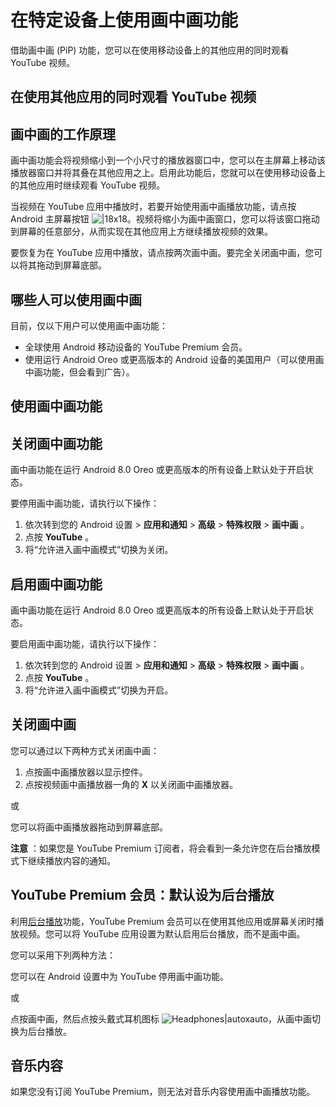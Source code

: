 # 在特定设备上使用画中画功能

借助画中画 (PiP) 功能，您可以在使用移动设备上的其他应用的同时观看 YouTube 视频。

## 在使用其他应用的同时观看 YouTube 视频

## 画中画的工作原理

画中画功能会将视频缩小到一个小尺寸的播放器窗口中，您可以在主屏幕上移动该播放器窗口并将其叠在其他应用之上。启用此功能后，您就可以在使用移动设备上的其他应用时继续观看 YouTube 视频。

当视频在 YouTube 应用中播放时，若要开始使用画中画播放功能，请点按 Android 主屏幕按钮 ![|18x18](https://lh3.googleusercontent.com/Ti67lfs6hM_KQSlJcVLwwBcv7fFpfj9iQGvVkLvHtvLFLeIatCMy-ZJaOJuZEg=w18)。视频将缩小为画中画窗口，您可以将该窗口拖动到屏幕的任意部分，从而实现在其他应用上方继续播放视频的效果。

要恢复为在 YouTube 应用中播放，请点按两次画中画。要完全关闭画中画，您可以将其拖动到屏幕底部。

## 哪些人可以使用画中画

目前，仅以下用户可以使用画中画功能：

* 全球使用 Android 移动设备的 YouTube Premium 会员。
* 使用运行 Android Oreo 或更高版本的 Android 设备的美国用户（可以使用画中画功能，但会看到广告）。

## 使用画中画功能

## 关闭画中画功能

画中画功能在运行 Android 8.0 Oreo 或更高版本的所有设备上默认处于开启状态。

要停用画中画功能，请执行以下操作：

1. 依次转到您的 Android 设置 >  **应用和通知**  >  **高级**  >  **特殊权限**  >  **画中画** 。
2. 点按  **YouTube** 。
3. 将“允许进入画中画模式”切换为关闭。

## 启用画中画功能

画中画功能在运行 Android 8.0 Oreo 或更高版本的所有设备上默认处于开启状态。

要启用画中画功能，请执行以下操作：

1. 依次转到您的 Android 设置 >  **应用和通知**  >  **高级**  >  **特殊权限**  >  **画中画** 。
2. 点按  **YouTube** 。 
3. 将“允许进入画中画模式”切换为开启。

## 关闭画中画

您可以通过以下两种方式关闭画中画：

1. 点按画中画播放器以显示控件。
2. 点按视频画中画播放器一角的  **X**  以关闭画中画播放器。

或

您可以将画中画播放器拖动到屏幕底部。

**注意** ：如果您是 YouTube Premium 订阅者，将会看到一条允许您在后台播放模式下继续播放内容的通知。

## YouTube Premium 会员：默认设为后台播放

利用[后台播放](https://support.google.com/youtube/answer/6308116#background_play)功能，YouTube Premium 会员可以在使用其他应用或屏幕关闭时播放视频。您可以将 YouTube 应用设置为默认启用后台播放，而不是画中画。

您可以采用下列两种方法：

您可以在 Android 设置中为 YouTube 停用画中画功能。

或

点按画中画，然后点按头戴式耳机图标 ![Headphones|autoxauto](https://lh3.googleusercontent.com/iHoM_Y_lhVBUKu3yPDVB-amY4NyCxZ91ZGb2rjsJMzecQAIhY5aHzGXtAqjT_N7iHcY=w18 "Headphones")，从画中画切换为后台播放。

## 音乐内容

如果您没有订阅 YouTube Premium，则无法对音乐内容使用画中画播放功能。